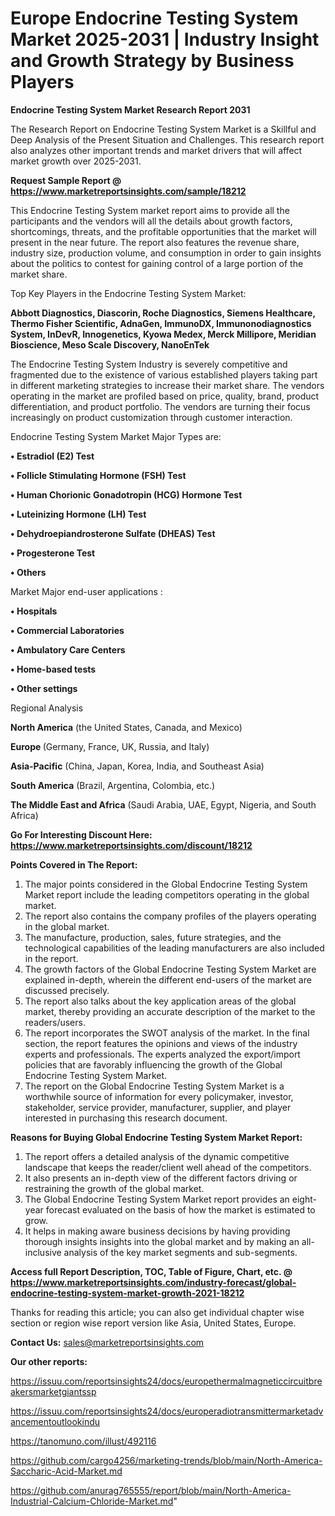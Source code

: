  # Europe Endocrine Testing System Market 2025-2031 | Industry Insight and Growth Strategy by Business Players

<strong>Endocrine Testing System Market Research Report 2031</strong>

The Research Report on Endocrine Testing System Market is a Skillful and Deep Analysis of the Present Situation and Challenges. This research report also analyzes other important trends and market drivers that will affect market growth over 2025-2031.

<strong>Request Sample Report @ <a href=https://www.marketreportsinsights.com/sample/18212>https://www.marketreportsinsights.com/sample/18212</a></strong>

This Endocrine Testing System market report aims to provide all the participants and the vendors will all the details about growth factors, shortcomings, threats, and the profitable opportunities that the market will present in the near future. The report also features the revenue share, industry size, production volume, and consumption in order to gain insights about the politics to contest for gaining control of a large portion of the market share.

Top Key Players in the Endocrine Testing System Market:

<strong>Abbott Diagnostics, Diascorin, Roche Diagnostics, Siemens Healthcare, Thermo Fisher Scientific, AdnaGen, ImmunoDX, Immunonodiagnostics System, InDevR, Innogenetics, Kyowa Medex, Merck Millipore, Meridian Bioscience, Meso Scale Discovery, NanoEnTek</strong>

The Endocrine Testing System Industry is severely competitive and fragmented due to the existence of various established players taking part in different marketing strategies to increase their market share. The vendors operating in the market are profiled based on price, quality, brand, product differentiation, and product portfolio. The vendors are turning their focus increasingly on product customization through customer interaction.

Endocrine Testing System Market Major Types are:

<strong>• Estradiol (E2) Test

• Follicle Stimulating Hormone (FSH) Test

• Human Chorionic Gonadotropin (HCG) Hormone Test

• Luteinizing Hormone (LH) Test

• Dehydroepiandrosterone Sulfate (DHEAS) Test

• Progesterone Test

• Others</strong>

Market Major end-user applications :

<strong>• Hospitals

• Commercial Laboratories

• Ambulatory Care Centers

• Home-based tests

• Other settings</strong>

Regional Analysis

</u><strong><b>North America</b></strong> (the United States, Canada, and Mexico)

<strong><b>Europe </b></strong>(Germany, France, UK, Russia, and Italy)

<strong><b>Asia-Pacific</b></strong> (China, Japan, Korea, India, and Southeast Asia)

<strong><b>South America</b></strong> (Brazil, Argentina, Colombia, etc.)

<strong><b>The Middle East and Africa</b></strong> (Saudi Arabia, UAE, Egypt, Nigeria, and South Africa)

<strong>Go For Interesting Discount Here: <a href=https://www.marketreportsinsights.com/discount/18212>https://www.marketreportsinsights.com/discount/18212</a></strong>

<strong>Points Covered in The Report:</strong>
<ol>
  <li>The major points considered in the Global Endocrine Testing System Market report include the leading competitors operating in the global market.</li>
  <li>The report also contains the company profiles of the players operating in the global market.</li>
  <li>The manufacture, production, sales, future strategies, and the technological capabilities of the leading manufacturers are also included in the report.</li>
  <li>The growth factors of the Global Endocrine Testing System Market are explained in-depth, wherein the different end-users of the market are discussed precisely.</li>
  <li>The report also talks about the key application areas of the global market, thereby providing an accurate description of the market to the readers/users.</li>
  <li>The report incorporates the SWOT analysis of the market. In the final section, the report features the opinions and views of the industry experts and professionals. The experts analyzed the export/import policies that are favorably influencing the growth of the Global Endocrine Testing System Market.</li>
  <li>The report on the Global Endocrine Testing System Market is a worthwhile source of information for every policymaker, investor, stakeholder, service provider, manufacturer, supplier, and player interested in purchasing this research document.</li>
</ol>
<strong>Reasons for Buying Global Endocrine Testing System Market Report:</strong>

<ol>
  <li>The report offers a detailed analysis of the dynamic competitive landscape that keeps the reader/client well ahead of the competitors.</li>
  <li>It also presents an in-depth view of the different factors driving or restraining the growth of the global market.</li>
  <li>The Global Endocrine Testing System Market report provides an eight-year forecast evaluated on the basis of how the market is estimated to grow.</li>
  <li>It helps in making aware business decisions by having providing thorough insights insights into the global market and by making an all-inclusive analysis of the key market segments and sub-segments.</li>
</ol>
<strong>Access full Report Description, TOC, Table of Figure, Chart, etc. @ <a href=https://www.marketreportsinsights.com/industry-forecast/global-endocrine-testing-system-market-growth-2021-18212>https://www.marketreportsinsights.com/industry-forecast/global-endocrine-testing-system-market-growth-2021-18212</a></strong>


Thanks for reading this article; you can also get individual chapter wise section or region wise report version like Asia, United States, Europe.

<strong>Contact Us:</strong>
sales@marketreportsinsights.com

<strong>Our other reports:</strong>

<a href=https://issuu.com/reportsinsights24/docs/europethermalmagneticcircuitbreakersmarketgiantssp>https://issuu.com/reportsinsights24/docs/europethermalmagneticcircuitbreakersmarketgiantssp</a>

<a href=https://issuu.com/reportsinsights24/docs/europeradiotransmittermarketadvancementoutlookindu>https://issuu.com/reportsinsights24/docs/europeradiotransmittermarketadvancementoutlookindu</a>

<a href=https://tanomuno.com/illust/492116>https://tanomuno.com/illust/492116</a>

<a href=https://github.com/cargo4256/marketing-trends/blob/main/North-America-Saccharic-Acid-Market.md>https://github.com/cargo4256/marketing-trends/blob/main/North-America-Saccharic-Acid-Market.md</a>

<a href=https://github.com/anurag765555/report/blob/main/North-America-Industrial-Calcium-Chloride-Market.md>https://github.com/anurag765555/report/blob/main/North-America-Industrial-Calcium-Chloride-Market.md</a>"
